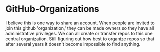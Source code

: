 # GitHub-Organizations

I believe this is one way to share an account. When people are invited to join this github 'organization,' they can be made owners so they have all administrative privileges. We can all create or transfer repos to this one central organization. Still figuring out how best to organize repos so that after several years it doesn't become impossible to find anything.
